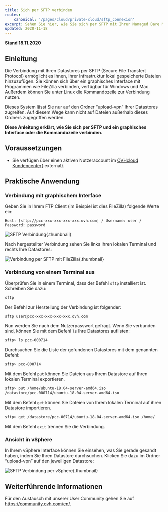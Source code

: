 ```yaml
---
title: Sich per SFTP verbinden
routes:
    canonical: '/pages/cloud/private-cloud/sftp_connexion'
excerpt: Sehen Sie hier, wie Sie sich per SFTP mit Ihrer Managed Bare Metal verbinden können
updated: 2020-11-18
---
```



**Stand 18.11.2020**

## Einleitung

Die Verbindung mit Ihren Datastores per SFTP (Secure File Transfert Protocol) ermöglicht es Ihnen, Ihrer Infrastruktur lokal gespeicherte Dateien hinzuzufügen. Sie können sich über ein graphisches Interface mit Programmen wie FileZilla verbinden, verfügbar für Windows und Mac. Außerdem können Sie unter Linux die Kommandozeile zur Verbindung nutzen.

Dieses System lässt Sie nur auf den Ordner “upload-vpn” Ihrer Datastores zugreifen. Auf diesem Wege kann nicht auf Dateien außerhalb dieses Ordners zugegriffen werden.

**Diese Anleitung erklärt, wie Sie sich per SFTP und ein graphisches Interface oder die Kommandozeile verbinden.**

## Voraussetzungen

- Sie verfügen über einen aktiven Nutzeraccount im [OVHcloud Kundencenter](https://www.ovh.com/auth/?action=gotomanager&from=https://www.ovh.de/&ovhSubsidiary=de){.external}.

## Praktische Anwendung

### Verbindung mit graphischem Interface

Geben Sie in Ihrem FTP Client (im Beispiel ist dies FileZilla) folgende Werte ein:

```
Host: [sftp://pcc-xxx-xxx-xxx-xxx.ovh.com] / Username: user / Password: password
```

![SFTP Verbindung](images/connection_sftp_filezilla_log.png){.thumbnail}

Nach hergestellter Verbindung sehen Sie links Ihren lokalen Terminal und rechts Ihre Datastores:

![Verbindung per SFTP mit FileZilla](images/connection_sftp_filezilla.png){.thumbnail}

### Verbindung von einem Terminal aus

Überprüfen Sie in einem Terminal, dass der Befehl `sftp` installiert ist. Schreiben Sie dazu:

```sh
sftp
```

Der Befehl zur Herstellung der Verbindung ist folgender:

```sh
sftp user@pcc-xxx-xxx-xxx-xxx.ovh.com
```

Nun werden Sie nach dem Nutzerpasswort gefragt. Wenn Sie verbunden sind, können Sie mit dem Befehl `ls` Ihre Datastores auflisten:

```sh
sftp> ls pcc-000714
```

Durchsuchen Sie die Liste der gefundenen Datastores mit dem genannten Befehl:

```sh
sftp> pcc-000714
```

Mit dem Befehl `put` können Sie Dateien aus Ihrem Datastore auf Ihren lokalen Terminal exportieren.

```sh
sftp> put /home/ubuntu-18.04-server-amd64.iso
/datastore/pcc-000714/ubuntu-18.04-server-amd64.iso  
```

Mit dem Befehl `get` können Sie Dateien von Ihrem lokalen Terminal auf ihren Datastore importieren.

```sh
sftp> get /datastore/pcc-00714/ubuntu-18.04-server-amd64.iso /home/
```

Mit dem Befehl `exit` trennen Sie die Verbindung.

### Ansicht in vSphere

In Ihrem vSphere Interface können Sie einsehen, was Sie gerade gesandt haben, indem Sie Ihren Datastore durchsuchen. Klicken Sie dazu im Ordner “upload-vpn” auf den jeweiligen Datastore:

![SFTP Verbindung per vSphere](images/sftpconnection.png){.thumbnail}

## Weiterführende Informationen

Für den Austausch mit unserer User Community gehen Sie auf <https://community.ovh.com/en/>.

